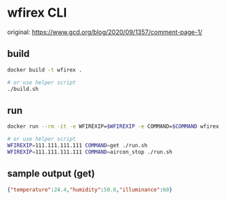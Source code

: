 # wfirex CLI

original: https://www.gcd.org/blog/2020/09/1357/comment-page-1/

## build

```sh
docker build -t wfirex .

# or use helper script
./build.sh
```

## run

```sh
docker run --rm -it -e WFIREXIP=$WFIREXIP -e COMMAND=$COMMAND wfirex

# or use helper script
WFIREXIP=111.111.111.111 COMMAND=get ./run.sh
WFIREXIP=111.111.111.111 COMMAND=aircon_stop ./run.sh
```

## sample output (get)

```json
{"temperature":24.4,"humidity":50.6,"illuminance":60}
```
